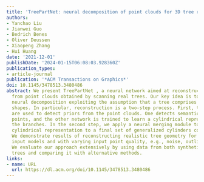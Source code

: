```yaml
---
title: 'TreePartNet: neural decomposition of point clouds for 3D tree reconstruction'
authors:
- Yanchao Liu
- Jianwei Guo
- Bedrich Benes
- Oliver Deussen
- Xiaopeng Zhang
- Hui Huang
date: '2021-12-01'
publishDate: '2024-01-15T06:08:03.928360Z'
publication_types:
- article-journal
publication: '*ACM Transactions on Graphics*'
doi: 10.1145/3478513.3480486
abstract: We present TreePartNet , a neural network aimed at reconstructing tree geometry
  from point clouds obtained by scanning real trees. Our key idea is to learn a natural
  neural decomposition exploiting the assumption that a tree comprises locally cylindrical
  shapes. In particular, reconstruction is a two-step process. First, two networks
  are used to detect priors from the point clouds. One detects semantic branching
  points, and the other network is trained to learn a cylindrical representation of
  the branches. In the second step, we apply a neural merging module to reduce the
  cylindrical representation to a final set of generalized cylinders combined by branches.
  We demonstrate results of reconstructing realistic tree geometry for a variety of
  input models and with varying input point quality, e.g., noise, outliers, and incompleteness.
  We evaluate our approach extensively by using data from both synthetic and real
  trees and comparing it with alternative methods.
links:
- name: URL
  url: https://dl.acm.org/doi/10.1145/3478513.3480486
---
```

